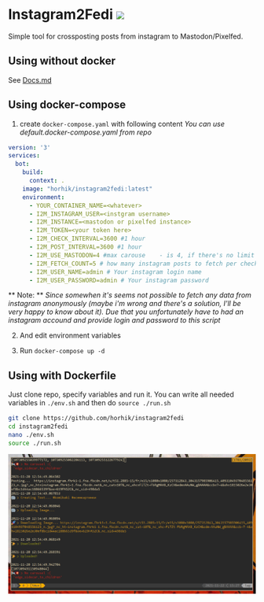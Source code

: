 # Instagram2Fedi <span><img width="50px" src="https://upload.wikimedia.org/wikipedia/commons/9/93/Fediverse_logo_proposal.svg"></span>

Simple tool for crossposting posts from instagram to Mastodon/Pixelfed.

## Using without docker
See [Docs.md](./Docs.md)

## Using docker-compose

1. create `docker-compose.yaml` with following content
_You can use default.docker-compose.yaml from repo_
``` yaml
version: '3'
services:
  bot:
    build:
      context: .
    image: "horhik/instagram2fedi:latest"
    environment:
      - YOUR_CONTAINER_NAME=<whatever>
      - I2M_INSTAGRAM_USER=<instgram username>
      - I2M_INSTANCE=<mastodon or pixelfed instance>
      - I2M_TOKEN=<your token here>
      - I2M_CHECK_INTERVAL=3600 #1 hour    
      - I2M_POST_INTERVAL=3600 #1 hour   
      - I2M_USE_MASTODON=4 #max carouse    - is 4, if there's no limit set to -1
      - I2M_FETCH_COUNT=5 # how many instagram posts to fetch per check_interval   -
      - I2M_USER_NAME=admin # Your instagram login name
      - I2M_USER_PASSWORD=admin # Your instagram password
```

** Note: ** _Since somewhen it's seems not possible to fetch any data from instagram anonymously (maybe i'm wrong and there's a solution, I'll be very happy to know about it). Due that you unfortunately have to had an instagram accound and provide login and password to this script_

2. And edit environment variables

3. Run `docker-compose up -d`


## Using with Dockerfile

Just clone repo, specify variables and run it.
You can write all needed variables in `./env.sh` and then do `source ./run.sh`

``` bash
git clone https://github.com/horhik/instagram2fedi
cd instagram2fedi
nano ./env.sh
source ./run.sh
```


![screenshot](./img.png)



